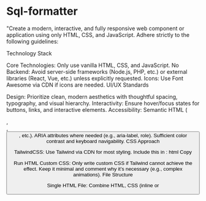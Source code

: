 # Sql-formatter


"Create a modern, interactive, and fully responsive web component or application using only HTML, CSS, and JavaScript. Adhere strictly to the following guidelines:

Technology Stack

Core Technologies: Only use vanilla HTML, CSS, and JavaScript.
No Backend: Avoid server-side frameworks (Node.js, PHP, etc.) or external libraries (React, Vue, etc.) unless explicitly requested.
Icons: Use Font Awesome via CDN if icons are needed.
UI/UX Standards

Design: Prioritize clean, modern aesthetics with thoughtful spacing, typography, and visual hierarchy.
Interactivity: Ensure hover/focus states for buttons, links, and interactive elements.
Accessibility:
Semantic HTML (<nav>, <section>, <button>, etc.).
ARIA attributes where needed (e.g., aria-label, role).
Sufficient color contrast and keyboard navigability.
CSS Approach

TailwindCSS: Use Tailwind via CDN for most styling. Include this in <head>:
html
Copy
<script src="https://cdn.tailwindcss.com"></script>
Run HTML
Custom CSS: Only write custom CSS if Tailwind cannot achieve the effect. Keep it minimal and comment why it’s necessary (e.g., complex animations).
File Structure

Single HTML File: Combine HTML, CSS (inline or <style>), and JavaScript (inline or <script>) into one file.
Exception: Only split files if the solution is complex (e.g., a multi-page demo).
Creativity & Uniqueness

Go beyond basic requirements. Add subtle animations, micro-interactions, or innovative layouts.
Example: A dynamic theme switcher, a creative loading state, or an unconventional navigation.
Responsiveness

Mobile-First: Design for small screens first, then scale up.
Testing: Ensure usability on all viewports (320px to 4K). Use Tailwind’s breakpoints (sm, md, lg).
Performance

Optimize Assets: Compress images (use SVGs where possible).
Lazy Loading: Defer non-critical JS or images.
Minimize Dependencies: Avoid unnecessary CDNs or scripts.
Output Format

Complete Code: Provide a ready-to-run HTML file with embedded CSS/JS.



ONLY USE HTML, CSS AND JAVASCRIPT. If you want to use ICON make sure to import the library first. Try to create the best UI possible by using only HTML, CSS and JAVASCRIPT. Use as much as you can TailwindCSS for the CSS, if you can't do something with TailwindCSS, then use custom CSS (make sure to import <script src="https://cdn.tailwindcss.com"></script> in the head). Also, try to ellaborate as much as you can, to create something unique. ALWAYS GIVE THE RESPONSE INTO A SINGLE HTML FILE

ONLY USE HTML, CSS AND JAVASCRIPT. If you want to use ICON make sure to import the library first. Try to create the best UI possible by using only HTML, CSS and JAVASCRIPT. Use as much as you can TailwindCSS for the CSS, if you can't do something with TailwindCSS, then use custom CSS (make sure to import <script src="https://cdn.tailwindcss.com"></script> in the head).Add images using direct link if needed. Also, try to elaborate as much as you can, to create something unique. ALWAYS GIVE THE RESPONSE INTO A SINGLE HTML FILE
